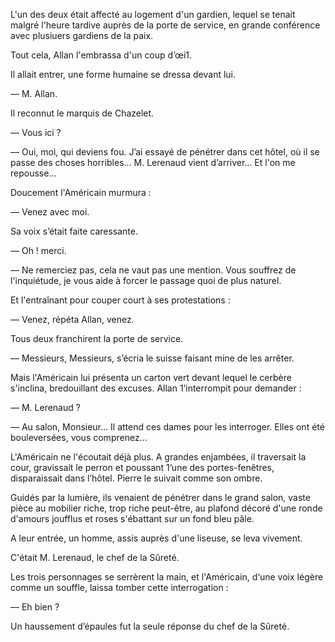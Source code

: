 L'un des deux était affecté au logement d'un gardien, lequel se tenait malgré l'heure tardive auprès de la porte de service, en grande conférence avec plusiuers gardiens de la paix.

Tout cela, Allan l'embrassa d'un coup d’œi1.

Il allait entrer, une forme humaine se dressa devant lui.

— M. Allan.

Il reconnut le marquis de Chazelet.

— Vous ici ?

— Oui, moi, qui deviens fou. J’ai essayé de pénétrer dans cet hôtel, où il se passe des choses horribles... M. Lerenaud vient d’arriver... Et l'on me repousse...

Doucement l'Américain murmura :

— Venez avec moi.

Sa voix s’était faite caressante.

— Oh ! merci.

— Ne remerciez pas, cela ne vaut pas une mention. Vous souffrez de l'inquiétude, je vous aide à forcer le passage  quoi de plus naturel.

Et l'entraînant pour couper court à ses protestations :

— Venez, répéta Allan, venez.

Tous deux franchirent la porte de service.

— Messieurs, Messieurs, s’écria le suisse faisant mine de les arrêter.

Mais l'Américain lui présenta un carton vert devant lequel le cerbère s'inclina, bredouillant des excuses. Allan 1’interrompit pour demander :

— M. Lerenaud ?

— Au salon, Monsieur... Il attend ces dames pour les interroger. Elles ont été bouleversées, vous comprenez...

L'Américain ne l'écoutait déjà plus. A grandes enjambées, il traversait la cour, gravissait le perron et poussant 1’une des portes-fenêtres, disparaissait dans l’hôtel. Pierre le suivait comme son ombre.

Guidés par la lumière, ils venaient de pénétrer dans le grand salon, vaste pièce au mobilier riche, trop riche peut-être, au plafond décoré d'une ronde
d'amours joufflus et roses s'ébattant sur un fond bleu pâle.

A leur entrée, un homme, assis auprès d'une liseuse, se leva vivement.

C'était M. Lerenaud, le chef de la Sûreté.

Les trois personnages se serrèrent la main, et l'Américain, d‘une voix légère comme un souffle, laissa tomber cette interrogation :

— Eh bien ?

Un haussement d’épaules fut la seule réponse du chef de la Sûreté.
